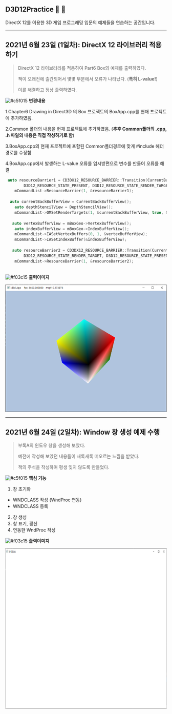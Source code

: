 ## D3D12Practice :rocket: :metal: 
DirectX 12를 이용한 3D 게임 프로그래밍 입문의 예제들을 연습하는 공간입니다.

--------------------------------------------------------------------------------
## 2021년 6월 23일 (1일차): DirectX 12 라이브러리 적용하기


> DirectX 12 라이브러리를 적용하여 Part6 Box의 예제를 출력하였다. 
> 
> 책이 오래전에 출간되어서 몇몇 부분에서 오류가 나타났다. (**특히 L-value!**) 
> 
> 이를 해결하고 정상 출력하였다. 


![#c5f015](https://via.placeholder.com/15/c5f015/000000?text=+) **변경내용** 

1.Chapter6 Drawing in Direct3D 의 Box 프로젝트의 BoxApp.cpp를 현재 프로젝트에 추가하였음. 

2.Common 폴더의 내용을 현재 프로젝트에 추가하였음. (**추후 Common폴더의 .cpp, .h 파일의 내용은 직접 작성하기로 함**) 

3.BoxApp.cpp의 현재 프로젝트에 포함된 Common폴더경로에 맞게 #include 헤더경로를 수정함 

4.BoxApp.cpp에서 발생하는 L-value 오류를 임시방편으로 변수를 만들어 오류를 해결 

```c++ 
 auto resourceBarrier1 = CD3DX12_RESOURCE_BARRIER::Transition(CurrentBackBuffer(), 
        D3D12_RESOURCE_STATE_PRESENT, D3D12_RESOURCE_STATE_RENDER_TARGET); 
	mCommandList->ResourceBarrier(1, &resourceBarrier1); 
  
  auto currentBackBufferView = CurrentBackBufferView(); 
    auto depthStencilView = DepthStencilView(); 
	mCommandList->OMSetRenderTargets(1, &currentBackBufferView, true, &depthStencilView); 
  
   auto vertexBufferView = mBoxGeo->VertexBufferView(); 
    auto indexBufferView = mBoxGeo->IndexBufferView(); 
	mCommandList->IASetVertexBuffers(0, 1, &vertexBufferView); 
	mCommandList->IASetIndexBuffer(&indexBufferView); 

   auto resourceBarrier2 = CD3DX12_RESOURCE_BARRIER::Transition(CurrentBackBuffer(), 
        D3D12_RESOURCE_STATE_RENDER_TARGET, D3D12_RESOURCE_STATE_PRESENT); 
	mCommandList->ResourceBarrier(1, &resourceBarrier2); 
  
```

![#f03c15](https://via.placeholder.com/15/f03c15/000000?text=+)  **출력이미지** 

<img src="OutputImage/directx12_2021_6_23_output1.PNG"> 

--------------------------------------------------------------------------------
## 2021년 6월 24일 (2일차): Window 창 생성 예제 수행

> 부록A의 윈도우 창을 생성해 보았다.
>
> 예전에 작성해 보았던 내용들이 새록새록 떠오르는 느낌을 받았다.
> 
> 책의 주석을 작성하여 평생 잊지 않도록 만들었다.

![#c5f015](https://via.placeholder.com/15/c5f015/000000?text=+) **핵심 기능**
1. 창 초기화
 * WNDCLASS 작성 (WndProc 연동)
 * WNDCLASS 등록
2. 창 생성
3. 창 표기, 갱신
4. 연동한 WndProc 작성


![#f03c15](https://via.placeholder.com/15/f03c15/000000?text=+)  **출력이미지** 

<img src="OutputImage/directx12_2021_6_24_output1.PNG" width ="1000" height = "500"> 
